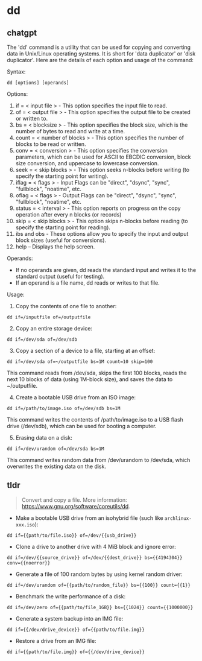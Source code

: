 # dd 
## chatgpt 
The 'dd' command is a utility that can be used for copying and converting data in Unix/Linux operating systems. It is short for 'data duplicator' or 'disk duplicator'. Here are the details of each option and usage of the command:

Syntax: 

```
dd [options] [operands]
```

Options: 

1. if = < input file > - This option specifies the input file to read.
2. of = < output file > -  This option specifies the output file to be created or written to.
3. bs = < blocksize > - This option specifies the block size, which is the number of bytes to read and write at a time.
4. count = < number of blocks > - This option specifies the number of blocks to be read or written.
5. conv = < conversion > - This option specifies the conversion parameters, which can be used for ASCII to EBCDIC conversion, block size conversion, and uppercase to lowercase conversion.
6. seek = < skip blocks > - This option seeks n-blocks before writing (to specify the starting point for writing).
7. iflag = < flags > - Input Flags can be "direct", "dsync", "sync", "fullblock", "noatime", etc.
8. oflag = < flags > - Output Flags can be "direct", "dsync", "sync", "fullblock", "noatime", etc.
9. status = < interval > - This option reports on progress on the copy operation after every n blocks (or records)
10. skip = < skip blocks > - This option skips n-blocks before reading (to specify the starting point for reading).
11. ibs and obs - These options allow you to specify the input and output block sizes (useful for conversions).
12. help – Displays the help screen.

Operands: 

- If no operands are given, dd reads the standard input and writes it to the standard output (useful for testing).
- If an operand is a file name, dd reads or writes to that file.

Usage:

1. Copy the contents of one file to another: 

```
dd if=/inputfile of=/outputfile
```

2. Copy an entire storage device:

```
dd if=/dev/sda of=/dev/sdb
```

3. Copy a section of a device to a file, starting at an offset:

```
dd if=/dev/sda of=~/outputfile bs=1M count=10 skip=100
```

This command reads from /dev/sda, skips the first 100 blocks, reads the next 10 blocks of data (using 1M-block size), and saves the data to ~/outputfile.

4. Create a bootable USB drive from an ISO image:

```
dd if=/path/to/image.iso of=/dev/sdb bs=1M
```

This command writes the contents of /path/to/image.iso to a USB flash drive (/dev/sdb), which can be used for booting a computer.

5. Erasing data on a disk:

```
dd if=/dev/urandom of=/dev/sda bs=1M
```

This command writes random data from /dev/urandom to /dev/sda, which overwrites the existing data on the disk. 

## tldr 
 
> Convert and copy a file.
> More information: <https://www.gnu.org/software/coreutils/dd>.

- Make a bootable USB drive from an isohybrid file (such like `archlinux-xxx.iso`):

`dd if={{path/to/file.iso}} of=/dev/{{usb_drive}}`

- Clone a drive to another drive with 4 MiB block and ignore error:

`dd if=/dev/{{source_drive}} of=/dev/{{dest_drive}} bs={{4194304}} conv={{noerror}}`

- Generate a file of 100 random bytes by using kernel random driver:

`dd if=/dev/urandom of={{path/to/random_file}} bs={{100}} count={{1}}`

- Benchmark the write performance of a disk:

`dd if=/dev/zero of={{path/to/file_1GB}} bs={{1024}} count={{1000000}}`

- Generate a system backup into an IMG file:

`dd if={{/dev/drive_device}} of={{path/to/file.img}}`

- Restore a drive from an IMG file:

`dd if={{path/to/file.img}} of={{/dev/drive_device}}`
